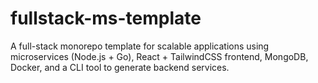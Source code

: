 # fullstack-ms-template
A full-stack monorepo template for scalable applications using    microservices (Node.js + Go), React + TailwindCSS frontend,    MongoDB, Docker, and a CLI tool to generate backend services.
